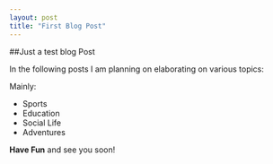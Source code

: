 ```yaml
---
layout: post
title: "First Blog Post"
---
```



##Just a test blog Post

In the following posts I am planning on elaborating on various topics:

Mainly:
* Sports
* Education
* Social Life
* Adventures

**Have Fun** and see you soon!
